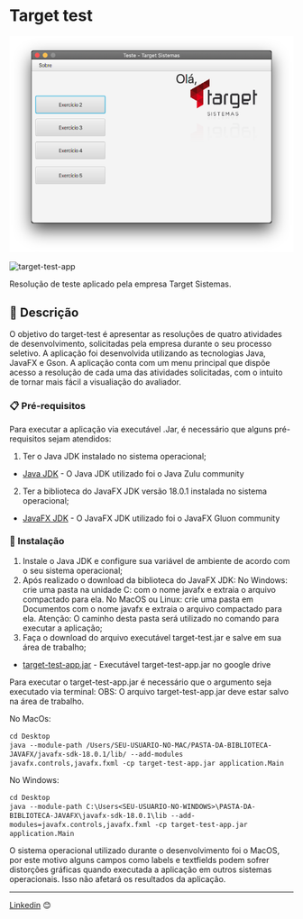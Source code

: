 # Target test

![target-test-app](img/target-test-app.png)

![target-test-app](target-test-video.gif)

Resolução de teste aplicado pela empresa Target Sistemas. 

## 🚀 Descrição

O objetivo do target-test é apresentar as resoluções de quatro atividades de desenvolvimento, solicitadas pela empresa durante o seu processo seletivo.
A aplicação foi desenvolvida utilizando as tecnologias Java, JavaFX e Gson. 
A aplicação conta com um menu principal que dispõe acesso a resolução de cada uma das atividades solicitadas, com o intuito de tornar mais fácil a visualiação do avaliador.


### 📋 Pré-requisitos

Para executar a aplicação via executável .Jar, é necessário que alguns pré-requisitos sejam atendidos:

1) Ter o Java JDK instalado no sistema operacional;

* [Java JDK](https://www.azul.com/downloads/#download-openjdk) - O Java JDK utilizado foi o Java Zulu community 

2) Ter a biblioteca do JavaFX JDK versão 18.0.1 instalada no sistema operacional;

* [JavaFX JDK](https://gluonhq.com/products/javafx/) - O JavaFX JDK utilizado foi o JavaFX Gluon community 


### 🔧 Instalação

1) Instale o Java JDK e configure sua variável de ambiente de acordo com o seu sistema operacional;
2) Após realizado o download da biblioteca do JavaFX JDK:
No Windows: crie uma pasta na unidade C: com o nome javafx e extraia o arquivo compactado para ela.
No MacOS ou Linux: crie uma pasta em Documentos com o nome javafx e extraia o arquivo compactado para ela.
Atenção: O caminho desta pasta será utilizado no comando para executar a aplicação;
3) Faça o download do arquivo executável target-test.jar e salve em sua área de trabalho;

* [target-test-app.jar](https://drive.google.com/file/d/1kARSSTSYuwqZJTr9UZX_rrXhkC3wdkqQ/view?usp=sharing) - Executável target-test-app.jar no google drive 

Para executar o target-test-app.jar é necessário que o argumento seja executado via terminal:
OBS: O arquivo target-test-app.jar deve estar salvo na área de trabalho.

No MacOs:

```
cd Desktop
java --module-path /Users/SEU-USUARIO-NO-MAC/PASTA-DA-BIBLIOTECA-JAVAFX/javafx-sdk-18.0.1/lib/ --add-modules javafx.controls,javafx.fxml -cp target-test-app.jar application.Main

```

No Windows:

```
cd Desktop
java --module-path C:\Users<SEU-USUARIO-NO-WINDOWS>\PASTA-DA-BIBLIOTECA-JAVAFX\javafx-sdk-18.0.1\lib --add-modules=javafx.controls,javafx.fxml -cp target-test-app.jar application.Main
```

O sistema operacional utilizado durante o desenvolvimento foi o MacOS, por este motivo alguns campos como labels e textfields podem sofrer distorções gráficas quando executada a aplicação em outros sistemas operacionais. Isso não afetará os resultados da aplicação.


---
[Linkedin](https://www.linkedin.com/in/wellitonfernandes/) 😊
